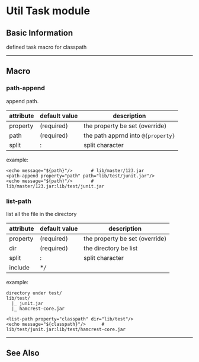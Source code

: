 Util Task module
================

Basic Information
-----------------

defined task macro for classpath

-------------------------------------------------------------------------------


Macro
-----

### path-append

append path.

attribute   | default value     | description
---------   | -------------     | -----------
property    | (required)        | the property be set (override)
path        | (required)        | the path apprnd into `@{property}`
split       | :                 | split character

example:

    <echo message="${path}"/>       # lib/master/123.jar
    <path-append property="path" path="lib/test/junit.jar"/>
    <echo message="${path}"/>       # lib/master/123.jar:lib/test/junit.jar

### list-path

list all the file in the directory

attribute   | default value     | description
---------   | -------------     | -----------
property    | (required)        | the property be set (override)
dir         | (required)        | the directory be list
split       | :                 | split character
include     | \**/*             |

example:

    directory under test/
    lib/test/
      |_ junit.jar
      |_ hamcrest-core.jar

    <list-path property="classpath" dir="lib/test"/>
    <echo message="${classpath}"/>      # lib/test/junit.jar:lib/test/hamcrest-core.jar

-------------------------------------------------------------------------------

See Also
--------

